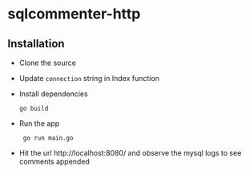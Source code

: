 # sqlcommenter-http


## Installation


* Clone the source
* Update `connection` string in Index function
* Install dependencies
	```
	go build
	```

* Run the app
   ```
	go run main.go
	````
* Hit the url http://localhost:8080/ and observe the mysql logs to see comments appended
